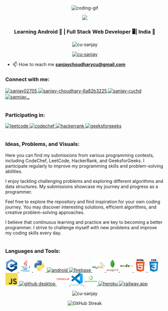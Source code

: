 <p align="center">
  <img align="center" src="https://camo.githubusercontent.com/5ddf73ad3a205111cf8c686f687fc216c2946a75005718c8da5b837ad9de78c9/68747470733a2f2f7468756d62732e6766796361742e636f6d2f4576696c4e657874446576696c666973682d736d616c6c2e676966" alt="coding-gif" width="300" />
</p>


<p align="center">
  <a href="https://github.com/DenverCoder1/readme-typing-svg">
    <img src="https://readme-typing-svg.herokuapp.com?font=Teko&size=64&duration=4999&pause=1000&color=ECDEF1&background=000000&center=true&vCenter=true&width=435&height=80&lines=+Hi%2C+_+I'm+Sanjay+Choudhary+%E2%9C%A8;+Welcome+to+my+Profile+;+Check+out+my+Projects+">
  </a>
</p>



<h3 align="center"> Learning Android 📱 | Full Stack Web Developer 🖥️| India 🔱</h3>

<p align="center"> <img src="https://komarev.com/ghpvc/?username=cu-sanjay&label=Profile+Views&color=blueviolet&style=plastic" alt="cu-sanjay" /> </p>

<p align="center">
  <a href="https://github.com/ryo-ma/github-profile-trophy">
    <img src="https://github-profile-trophy.vercel.app/?username=cu-sanjay&theme=darkhub&row=1&column=4" alt="cu-sanjay" />
  </a>
</p>


- 📫 How to reach me **sanjaychoudharycu@gmail.com**

<h3 align="left">Connect with me:</h3>
<p align="left">
  <a href="https://twitter.com/sanjay02705" target="blank">
    <img align="center" src="https://raw.githubusercontent.com/rahuldkjain/github-profile-readme-generator/master/src/images/icons/Social/twitter.svg" alt="sanjay02705" height="30" width="40" />
  </a>
  <a href="https://linkedin.com/in/sanjay-choudhary-6a82b3225" target="blank">
    <img align="center" src="https://raw.githubusercontent.com/rahuldkjain/github-profile-readme-generator/master/src/images/icons/Social/linked-in-alt.svg" alt="sanjay-choudhary-6a82b3225" height="30" width="40" />
  </a>
  <a href="https://codesandbox.com/sanjay-cuchd" target="blank">
    <img align="center" src="https://raw.githubusercontent.com/rahuldkjain/github-profile-readme-generator/master/src/images/icons/Social/codesandbox.svg" alt="sanjay-cuchd" height="30" width="40" />
  </a>
  <a href="https://instagram.com/sannjay._" target="blank">
    <img align="center" src="https://raw.githubusercontent.com/rahuldkjain/github-profile-readme-generator/master/src/images/icons/Social/instagram.svg" alt="sannjay._" height="30" width="40" />
  </a>
</p>
<h1 align="center"><span style="color: blueviolet;"></span></h1>
<h3 align="left">Participating in:</h3>
<p align="left">
  <a href="https://leetcode.com/cu-sanjay" target="_blank">
    <img src="https://upload.wikimedia.org/wikipedia/commons/1/19/LeetCode_logo_black.png" alt="leetcode" height="30" width="30" />
  </a>
  <a href="https://www.codechef.com/users/sanjay-cuchd" target="_blank">
    <img src="https://s3.amazonaws.com/codechef_shared/sites/all/themes/abessive/logo.svg" alt="codechef" height="30" width="30" />
  </a>
  <a href="https://www.hackerrank.com/sanjay-2705" target="_blank">
    <img src="https://www.hackerrank.com/wp-content/uploads/2018/08/hackerrank_logo.png" alt="hackerrank" height="30" width="30" />
  </a>
  <a href="https://auth.geeksforgeeks.org/user/cu-sanjay/profile" target="_blank">
    <img src="https://media.geeksforgeeks.org/wp-content/cdn-uploads/gfg_200X200.png" alt="geeksforgeeks" height="30" width="30" />
  </a>
</p>
<h1 align="center"><span style="color: blueviolet;"></span></h1>

<h3 align="left">Ideas, Problems, and Visuals:</h3>
<p align="left">Here you can find my submissions from various programming contests, including CodeChef, LeetCode, HackerRank, and GeeksforGeeks. I participate regularly to improve my programming skills and problem-solving abilities.</p>
<p align="left">I enjoy tackling challenging problems and exploring different algorithms and data structures. My submissions showcase my journey and progress as a programmer.</p>
<p align="left">Feel free to explore the repository and find inspiration for your own coding journey. You may discover interesting solutions, efficient algorithms, and creative problem-solving approaches.</p>
<p align="left">I believe that continuous learning and practice are key to becoming a better programmer. I strive to challenge myself with new problems and improve my coding skills every day.</p>
<h1 align="center"><span style="color: blueviolet;"></span></h1>
<h3 align="left">Languages and Tools:</h3>
<p align="left">
  <a href="https://www.w3schools.com/cpp/" target="_blank" rel="noreferrer">
    <img src="https://raw.githubusercontent.com/devicons/devicon/master/icons/cplusplus/cplusplus-original.svg" alt="cplusplus" width="40" height="40" />
  </a>
  <a href="https://www.java.com" target="_blank" rel="noreferrer">
    <img src="https://raw.githubusercontent.com/devicons/devicon/master/icons/java/java-original.svg" alt="java" width="40" height="40" />
  </a>
  <a href="https://www.python.org" target="_blank" rel="noreferrer">
    <img src="https://raw.githubusercontent.com/devicons/devicon/master/icons/python/python-original.svg" alt="python" width="40" height="40" />
  </a>
  <a href="https://developer.android.com" target="_blank" rel="noreferrer">
    <img src="https://img.icons8.com/?size=512&id=EgOU93v1DHjU&format=png" alt="android" width="40" height="40" />
  </a>
  <a href="https://firebase.google.com" target="_blank" rel="noreferrer">
    <img src="https://www.vectorlogo.zone/logos/firebase/firebase-icon.svg" alt="firebase" width="40" height="40" />
  </a>
  <a href="https://www.mysql.com/" target="_blank" rel="noreferrer">
    <img src="https://raw.githubusercontent.com/devicons/devicon/master/icons/mysql/mysql-original-wordmark.svg" alt="mysql" width="40" height="40" />
  </a>
  <a href="https://www.mongodb.com/" target="_blank" rel="noreferrer">
    <img src="https://raw.githubusercontent.com/devicons/devicon/master/icons/mongodb/mongodb-original-wordmark.svg" alt="mongodb" width="40" height="40" />
  </a>
  <a href="https://nodejs.org" target="_blank" rel="noreferrer">
    <img src="https://raw.githubusercontent.com/devicons/devicon/master/icons/nodejs/nodejs-original-wordmark.svg" alt="nodejs" width="40" height="40" />
  </a>
  <a href="https://www.w3.org/html/" target="_blank" rel="noreferrer">
    <img src="https://raw.githubusercontent.com/devicons/devicon/master/icons/html5/html5-original-wordmark.svg" alt="html5" width="40" height="40" />
  </a>
  <a href="https://www.w3schools.com/css/" target="_blank" rel="noreferrer">
    <img src="https://raw.githubusercontent.com/devicons/devicon/master/icons/css3/css3-original-wordmark.svg" alt="css3" width="40" height="40" />
  </a>
  <a href="https://www.javascript.com" target="_blank" rel="noreferrer">
    <img src="https://raw.githubusercontent.com/devicons/devicon/master/icons/javascript/javascript-original.svg" alt="javascript" width="40" height="40" />
  </a>
  <a href="https://desktop.github.com" target="_blank" rel="noreferrer">
    <img src="https://github.githubassets.com/images/modules/logos_page/GitHub-Mark.png" alt="github desktop" width="40" height="40" />
  </a>
  <a href="https://www.oracle.com/database/technologies/developer-tools/sql-developer.html" target="_blank" rel="noreferrer">
    <img src="https://raw.githubusercontent.com/devicons/devicon/master/icons/oracle/oracle-original.svg" alt="oracle11g" width="40" height="40" />
  </a>
  <a href="https://code.visualstudio.com" target="_blank" rel="noreferrer">
    <img src="https://raw.githubusercontent.com/devicons/devicon/master/icons/vscode/vscode-original-wordmark.svg" alt="vscode" width="40" height="40" />
  </a>
  <a href="https://www.anaconda.com" target="_blank" rel="noreferrer">
    <img src="https://raw.githubusercontent.com/devicons/devicon/master/icons/anaconda/anaconda-original-wordmark.svg" alt="anaconda" width="40" height="40" />
  </a>
  <a href="https://www.heroku.com" target="_blank" rel="noreferrer">
    <img src="https://www.vectorlogo.zone/logos/heroku/heroku-icon.svg" alt="heroku" width="40" height="40" />
  </a>
  <a href="https://railway.app" target="_blank" rel="noreferrer">
    <img src="https://railway.app/brand/logo-dark.svg" alt="railway.app" width="40" height="40" />
  </a>
</p>

<!-- GitHub Stats -->
<p align="center">
  <img src="https://github-readme-stats.vercel.app/api?username=cu-sanjay&show_icons=true&count_private=true&theme=shades-of-purple&border_radius=5" alt="cu-sanjay" />
</p>
<!-- GitHub Streak -->
<p align="center">
  <img src="https://streak-stats.demolab.com?user=cu-sanjay&theme=shades-of-purple&border_radius=5&date_format=j%20M%5B%20Y%5D" alt="GitHub Streak" />
</p>
